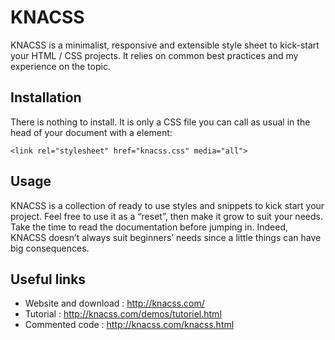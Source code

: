 KNACSS
======

KNACSS is a minimalist, responsive and extensible style sheet to kick-start your HTML / CSS projects. It relies on common best practices and my experience on the topic.

Installation
-----------
There is nothing to install. It is only a CSS file you can call as usual in the head of your document with a <link> element:

    <link rel="stylesheet" href="knacss.css" media="all">

Usage
-----
KNACSS is a collection of ready to use styles and snippets to kick start your project. Feel free to use it as a “reset”, then make it grow to suit your needs.
Take the time to read the documentation before jumping in. Indeed, KNACSS doesn’t always suit beginners’ needs since a little things can have big consequences.

Useful links
------------
* Website and download : http://knacss.com/
* Tutorial : http://knacss.com/demos/tutoriel.html
* Commented code : http://knacss.com/knacss.html
